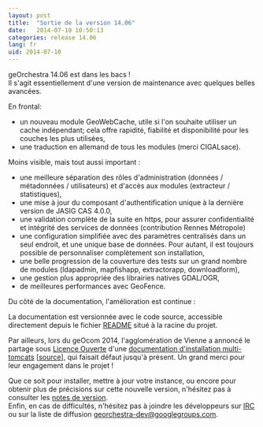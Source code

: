 ```yaml
---
layout: post
title:  "Sortie de la version 14.06"
date:   2014-07-10 10:50:13
categories: release 14.06
lang: fr
uid: 2014-07-10
---
```


geOrchestra 14.06 est dans les bacs !  
Il s'agit essentiellement d'une version de maintenance avec quelques belles avancées.

<!--more-->

En frontal:

 * un nouveau module GeoWebCache, utile si l'on souhaite utiliser un cache indépendant; cela offre rapidité, fiabilité et disponibilité pour les couches les plus utilisées,
 * une traduction en allemand de tous les modules (merci CIGALsace).

Moins visible, mais tout aussi important :

 * une meilleure séparation des rôles d'administration (données / métadonnées / utilisateurs) et d'accès aux modules (extracteur / statistiques),
 * une mise à jour du composant d'authentification unique à la dernière version de JASIG CAS 4.0.0,
 * une validation complète de la suite en https, pour assurer confidentialité et intégrité des services de données (contribution Rennes Métropole)
 * une configuration simplifiée avec des paramètres centralisés dans un seul endroit, et une unique base de données. Pour autant, il est toujours possible de personnaliser complètement son installation,
 * une belle progression de la couverture des tests sur un grand nombre de modules (ldapadmin, mapfishapp, extractorapp, downloadform),
 * une gestion plus appropriée des librairies natives GDAL/OGR,
 * de meilleures performances avec GeoFence.
 
Du côté de la documentation, l'amélioration est continue :

La documentation est versionnée avec le code source, accessible directement depuis le fichier [README](https://github.com/georchestra/georchestra/blob/14.06/README.md) situé à la racine du projet.

Par ailleurs, lors du geOcom 2014, l'agglomération de Vienne a annoncé le partage sous [Licence Ouverte](https://github.com/viennagglo/georchestra-doc/blob/master/licence.md) d'une [documentation d'installation multi-tomcats](http://geo.viennagglo.fr/doc/index.html) [[source](https://github.com/viennagglo/georchestra-doc)], qui faisait défaut jusqu'à présent. Un grand merci pour leur engagement dans le projet !

Que ce soit pour installer, mettre à jour votre instance, ou encore pour obtenir plus de précisions sur cette nouvelle version, n'hésitez pas à consulter les [notes de version](https://github.com/georchestra/georchestra/blob/14.06/RELEASE_NOTES.md).  
Enfin, en cas de difficultés, n'hésitez pas à joindre les développeurs sur [IRC](http://webchat.freenode.net/?channels=%23georchestra&uio=d4) ou sur la liste de diffusion [georchestra-dev@googlegroups.com](https://groups.google.com/group/georchestra-dev?hl=fr).
